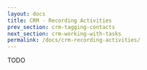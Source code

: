 ```yaml
---
layout: docs
title: CRM - Recording Activities
prev_section: crm-tagging-contacts
next_section: crm-working-with-tasks
permalink: /docs/crm-recording-activities/
---
```


TODO
